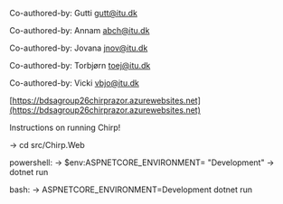 Co-authored-by: Gutti <gutt@itu.dk>

Co-authored-by: Annam <abch@itu.dk>

Co-authored-by: Jovana <jnov@itu.dk>

Co-authored-by: Torbjørn <toej@itu.dk>

Co-authored-by: Vicki <vbjo@itu.dk>

[https://bdsagroup26chirprazor.azurewebsites.net](https://bdsagroup26chirprazor.azurewebsites.net)

Instructions on running Chirp!

-> cd src/Chirp.Web

powershell:
-> $env:ASPNETCORE_ENVIRONMENT= "Development"
-> dotnet run

bash:
-> ASPNETCORE_ENVIRONMENT=Development dotnet run

